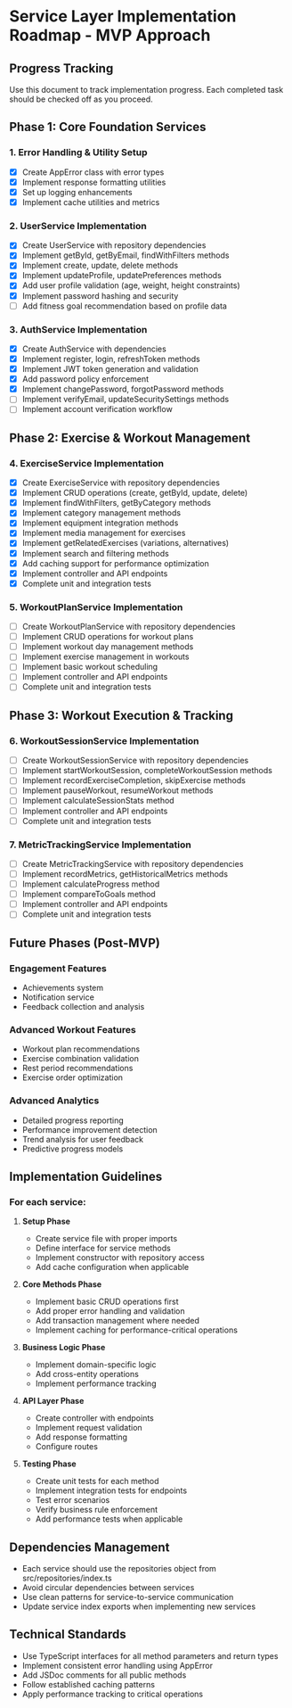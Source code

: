 # Service Layer Implementation Roadmap - MVP Approach

## Progress Tracking

Use this document to track implementation progress. Each completed task should be checked off as you proceed.

## Phase 1: Core Foundation Services

### 1. Error Handling & Utility Setup
- [x] Create AppError class with error types
- [x] Implement response formatting utilities
- [x] Set up logging enhancements
- [x] Implement cache utilities and metrics

### 2. UserService Implementation
- [x] Create UserService with repository dependencies
- [x] Implement getById, getByEmail, findWithFilters methods
- [x] Implement create, update, delete methods
- [x] Implement updateProfile, updatePreferences methods
- [x] Add user profile validation (age, weight, height constraints)
- [x] Implement password hashing and security
- [ ] Add fitness goal recommendation based on profile data

### 3. AuthService Implementation
- [x] Create AuthService with dependencies
- [x] Implement register, login, refreshToken methods
- [x] Implement JWT token generation and validation
- [x] Add password policy enforcement
- [x] Implement changePassword, forgotPassword methods
- [ ] Implement verifyEmail, updateSecuritySettings methods
- [ ] Implement account verification workflow

## Phase 2: Exercise & Workout Management

### 4. ExerciseService Implementation
- [x] Create ExerciseService with repository dependencies
- [x] Implement CRUD operations (create, getById, update, delete)
- [x] Implement findWithFilters, getByCategory methods
- [x] Implement category management methods
- [x] Implement equipment integration methods
- [x] Implement media management for exercises
- [x] Implement getRelatedExercises (variations, alternatives)
- [x] Implement search and filtering methods
- [x] Add caching support for performance optimization
- [x] Implement controller and API endpoints
- [x] Complete unit and integration tests

### 5. WorkoutPlanService Implementation
- [ ] Create WorkoutPlanService with repository dependencies
- [ ] Implement CRUD operations for workout plans
- [ ] Implement workout day management methods
- [ ] Implement exercise management in workouts
- [ ] Implement basic workout scheduling
- [ ] Implement controller and API endpoints
- [ ] Complete unit and integration tests

## Phase 3: Workout Execution & Tracking

### 6. WorkoutSessionService Implementation
- [ ] Create WorkoutSessionService with repository dependencies
- [ ] Implement startWorkoutSession, completeWorkoutSession methods
- [ ] Implement recordExerciseCompletion, skipExercise methods
- [ ] Implement pauseWorkout, resumeWorkout methods
- [ ] Implement calculateSessionStats method
- [ ] Implement controller and API endpoints
- [ ] Complete unit and integration tests

### 7. MetricTrackingService Implementation
- [ ] Create MetricTrackingService with repository dependencies
- [ ] Implement recordMetrics, getHistoricalMetrics methods
- [ ] Implement calculateProgress method
- [ ] Implement compareToGoals method
- [ ] Implement controller and API endpoints
- [ ] Complete unit and integration tests

## Future Phases (Post-MVP)

### Engagement Features
- Achievements system
- Notification service
- Feedback collection and analysis

### Advanced Workout Features
- Workout plan recommendations
- Exercise combination validation
- Rest period recommendations
- Exercise order optimization

### Advanced Analytics
- Detailed progress reporting
- Performance improvement detection
- Trend analysis for user feedback
- Predictive progress models

## Implementation Guidelines

### For each service:

1. **Setup Phase**
   - Create service file with proper imports
   - Define interface for service methods
   - Implement constructor with repository access
   - Add cache configuration when applicable

2. **Core Methods Phase**
   - Implement basic CRUD operations first
   - Add proper error handling and validation
   - Add transaction management where needed
   - Implement caching for performance-critical operations

3. **Business Logic Phase**
   - Implement domain-specific logic
   - Add cross-entity operations
   - Implement performance tracking

4. **API Layer Phase**
   - Create controller with endpoints
   - Implement request validation
   - Add response formatting
   - Configure routes

5. **Testing Phase**
   - Create unit tests for each method
   - Implement integration tests for endpoints
   - Test error scenarios
   - Verify business rule enforcement
   - Add performance tests when applicable

## Dependencies Management

- Each service should use the repositories object from src/repositories/index.ts
- Avoid circular dependencies between services
- Use clean patterns for service-to-service communication
- Update service index exports when implementing new services

## Technical Standards

- Use TypeScript interfaces for all method parameters and return types
- Implement consistent error handling using AppError
- Add JSDoc comments for all public methods
- Follow established caching patterns
- Apply performance tracking to critical operations 